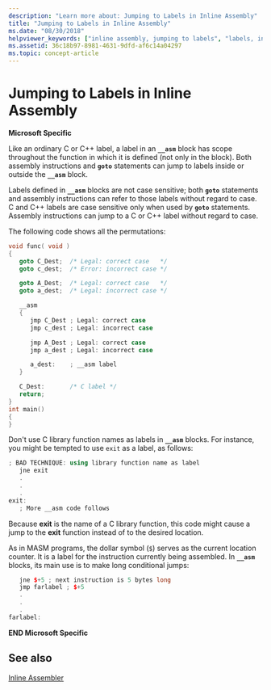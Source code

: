 ```yaml
---
description: "Learn more about: Jumping to Labels in Inline Assembly"
title: "Jumping to Labels in Inline Assembly"
ms.date: "08/30/2018"
helpviewer_keywords: ["inline assembly, jumping to labels", "labels, in inline assembly", "__asm keyword [C++], labels", "case sensitivity, labels in inline assembly", "labels, in __asm blocks", "jumping to labels in inline assembly"]
ms.assetid: 36c18b97-8981-4631-9dfd-af6c14a04297
ms.topic: concept-article
---
```

# Jumping to Labels in Inline Assembly

**Microsoft Specific**

Like an ordinary C or C++ label, a label in an **`__asm`** block has scope throughout the function in which it is defined (not only in the block). Both assembly instructions and **`goto`** statements can jump to labels inside or outside the **`__asm`** block.

Labels defined in **`__asm`** blocks are not case sensitive; both **`goto`** statements and assembly instructions can refer to those labels without regard to case. C and C++ labels are case sensitive only when used by **`goto`** statements. Assembly instructions can jump to a C or C++ label without regard to case.

The following code shows all the permutations:

```cpp
void func( void )
{
   goto C_Dest;  /* Legal: correct case   */
   goto c_dest;  /* Error: incorrect case */

   goto A_Dest;  /* Legal: correct case   */
   goto a_dest;  /* Legal: incorrect case */

   __asm
   {
      jmp C_Dest ; Legal: correct case
      jmp c_dest ; Legal: incorrect case

      jmp A_Dest ; Legal: correct case
      jmp a_dest ; Legal: incorrect case

      a_dest:    ; __asm label
   }

   C_Dest:       /* C label */
   return;
}
int main()
{
}
```

Don't use C library function names as labels in **`__asm`** blocks. For instance, you might be tempted to use `exit` as a label, as follows:

```cpp
; BAD TECHNIQUE: using library function name as label
   jne exit
   .
   .
   .
exit:
   ; More __asm code follows
```

Because **exit** is the name of a C library function, this code might cause a jump to the **exit** function instead of to the desired location.

As in MASM programs, the dollar symbol (`$`) serves as the current location counter. It is a label for the instruction currently being assembled. In **`__asm`** blocks, its main use is to make long conditional jumps:

```cpp
   jne $+5 ; next instruction is 5 bytes long
   jmp farlabel ; $+5
   .
   .
   .
farlabel:
```

**END Microsoft Specific**

## See also

[Inline Assembler](../../assembler/inline/inline-assembler.md)<br/>
